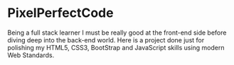 # PixelPerfectCode
Being a full stack learner I must be really good at the front-end side before diving deep into the back-end world. Here is a project done just for polishing my HTML5, CSS3, BootStrap and JavaScript skills using modern Web Standards.
